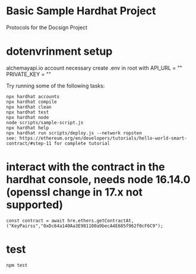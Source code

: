 # Basic Sample Hardhat Project

Protocols for the Docsign Project

# dotenvrinment setup

alchemayapi.io account necessary
create .env in root with
API_URL = "<alchemyapikey>"
PRIVATE_KEY = "<metamask ropsten network private key>"

Try running some of the following tasks:

```shell
npx hardhat accounts
npx hardhat compile
npx hardhat clean
npx hardhat test
npx hardhat node
node scripts/sample-script.js
npx hardhat help
npx hardhat run scripts/deploy.js --network ropsten
see: https://ethereum.org/en/developers/tutorials/hello-world-smart-contract/#step-11 for complete tutorial
```

# interact with the contract in the hardhat console, needs node 16.14.0 (openssl change in 17.x not supported)

```shell
const contract = await hre.ethers.getContractAt,("KeyPairss","0xDc64a140Aa3E981100a9becA4E685f962f0cF6C9");
```

# test

```shell
npm test
```

